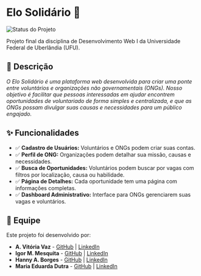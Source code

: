 # Elo Solidário 💙

![Status do Projeto](https://img.shields.io/badge/status-em_desenvolvimento-orange)

Projeto final da disciplina de Desenvolvimento Web I da Universidade Federal de Uberlândia (UFU).

## 📝 Descrição

*O Elo Solidário é uma plataforma web desenvolvida para criar uma ponte entre voluntários e organizações não governamentais (ONGs). Nosso objetivo é facilitar que pessoas interessadas em ajudar encontrem oportunidades de voluntariado de forma simples e centralizada, e que as ONGs possam divulgar suas causas e necessidades para um público engajado.*

## ✨ Funcionalidades

* ✅ **Cadastro de Usuários:** Voluntários e ONGs podem criar suas contas.
* ✅ **Perfil de ONG:** Organizações podem detalhar sua missão, causas e necessidades.
* ✅ **Busca de Oportunidades:** Voluntários podem buscar por vagas com filtros por localização, causa ou habilidade.
* ✅ **Página de Detalhes:** Cada oportunidade tem uma página com informações completas.
* ✅ **Dashboard Administrativo:** Interface para ONGs gerenciarem suas vagas e voluntários.

## 👥 Equipe

Este projeto foi desenvolvido por:

* **A. Vitória Vaz** - [GitHub](https://github.com/vitoria-vaz) | [LinkedIn](https://linkedin.com/in/vitoria-vaz-technology)
* **Igor M. Mesquita** - [GitHub](https://github.com/mmesqigor) | [LinkedIn](https://linkedin.com/in/mmesqigor)
* **Hanny A. Borges** - [GitHub](https://github.com/hny03) | [LinkedIn](https://linkedin.com/in/hanny-a-borges)
* **Maria Eduarda Dutra** - [GitHub](https://github.com/seu-usuario) | [LinkedIn](https://linkedin.com/in/dutra-maria)
